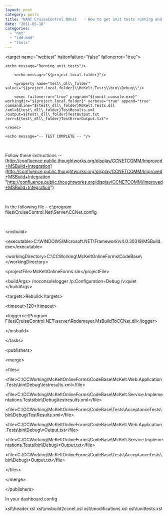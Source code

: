 ```yaml
---
layout: post
category: posts
title: "NANT CruiseControl NUnit   - How to get unit tests running and displaying on the build server"
date: "2011-05-18"
categories: 
  - "net"
  - "tdd-bdd"
  - "tools"
---
```


<target name="webtest" haltonfailure="false" failonerror="true"\>

    <echo message="Running unit tests"/>

        <echo message="${project.local.folder}"/>

        <property name="test\_dll\_folder" value\="${project.local.folder}\\McKelt.Tests\\bin\\Debug\\"/>

        <exec failonerror="true" program="${nunit-console.exe}" workingdir="${project.local.folder}" verbose="true" append="true" commandline="${test\_dll\_folder}McKelt.Tests.dll /xml=${test\_dll\_folder}TestResults.xml /output=${test\_dll\_folder}TestOutput.txt /err=${test\_dll\_folder}TestErrorOutput.txt">

    </exec>

    <echo message="-- TEST COMPLETE -- "/>

</target>

 

Follow these instructions -- [http://confluence.public.thoughtworks.org/display/CCNETCOMM/Improved+MSBuild+Integration](http://confluence.public.thoughtworks.org/display/CCNETCOMM/Improved+MSBuild+Integration "http://confluence.public.thoughtworks.org/display/CCNETCOMM/Improved+MSBuild+Integration")

 

In the following file – c:\\program files\\CruiseControl.Net\\Server\\CCNet.config

 

<msbuild\>

<executable\>C:\\WINDOWS\\Microsoft.NET\\Framework\\v4.0.30319\\MSBuild.exe</executable\>

<workingDirectory\>C:\\CCWorking\\McKeltOnlineForms\\CodeBase\\</workingDirectory\>

<projectFile\>McKeltOnlineForms.sln</projectFile\>

<buildArgs\> /noconsolelogger /p:Configuration=Debug /v:quiet </buildArgs\>

<targets\>Rebuild</targets\>

<timeout\>120</timeout\>

<logger\>c:\\Program Files\\CruiseControl.NET\\server\\Rodemeyer.MsBuildToCCNet.dll</logger\>

</msbuild\>

</tasks\>

<publishers\>

<merge\>

<files\>

<file\>C:\\CCWorking\\McKeltOnlineForms\\CodeBase\\McKelt.Web.Application.Tests\\bin\\Debug\\testresults.xml</file\>

<file\>C:\\CCWorking\\McKeltOnlineForms\\CodeBase\\McKelt.Service.Implementations.Tests\\bin\\Debug\\testresults.xml</file\>

<file\>C:\\CCWorking\\McKeltOnlineForms\\CodeBase\\Tests\\AcceptanceTests\\bin\\Debug\\TestResults.xml</file\>

<file\>C:\\CCWorking\\McKeltOnlineForms\\CodeBase\\McKelt.Web.Application.Tests\\bin\\Debug\\\*Output.txt</file\>

<file\>C:\\CCWorking\\McKeltOnlineForms\\CodeBase\\McKelt.Service.Implementations.Tests\\bin\\Debug\\\*Output.txt</file\>

<file\>C:\\CCWorking\\McKeltOnlineForms\\CodeBase\\Tests\\AcceptanceTests\\bin\\Debug\\\*Output.txt</file\>

</files\>

</merge\>

<xmllogger/>

</publishers\>

In your dashboard.config

<?xml version\="1.0" encoding\="utf-8"?\>

<dashboard\>

<remoteServices\>

<servers\>

<!-- Update this list to include all the servers you want to connect to. NB - each server name must be unique -->

<server name\="local" url\="tcp://localhost:21234/CruiseManager.rem" allowForceBuild\="true" allowStartStopBuild\="true" backwardsCompatible\="false" />

</servers\>

</remoteServices\>

<plugins\>

<farmPlugins\>

<farmReportFarmPlugin />

<cctrayDownloadPlugin />

<administrationPlugin password\="" />

</farmPlugins\>

<serverPlugins\>

<serverReportServerPlugin />

</serverPlugins\>

<projectPlugins\>

<projectReportProjectPlugin />

<viewProjectStatusPlugin />

<latestBuildReportProjectPlugin />

<viewAllBuildsProjectPlugin />

</projectPlugins\>

<buildPlugins\>

<buildReportBuildPlugin\>

<xslFileNames\>

<xslFile\>xsl\\header.xsl</xslFile\>

<xslFile\>xsl\\msbuild2ccnet.xsl</xslFile\>

<xslFile\>xsl\\modifications.xsl</xslFile\>

<xslFile\>xsl\\unittests.xsl</xslFile\>

</xslFileNames\>

</buildReportBuildPlugin\>

<buildLogBuildPlugin />

<xslReportBuildPlugin description\="NAnt Output" actionName\="NAntOutputBuildReport" xslFileName\="xsl\\NAnt.xsl"\></xslReportBuildPlugin\>

<xslReportBuildPlugin description\="NAnt Timings" actionName\="NAntTimingsBuildReport" xslFileName\="xsl\\NAntTiming.xsl"\></xslReportBuildPlugin\>

<xslReportBuildPlugin description\="NUnit Details" actionName\="NUnitDetailsBuildReport" xslFileName\="xsl\\tests.xsl"\></xslReportBuildPlugin\>

<xslReportBuildPlugin description\="NUnit Timings" actionName\="NUnitTimingsBuildReport" xslFileName\="xsl\\timing.xsl"\></xslReportBuildPlugin\>

</buildPlugins\>

<securityPlugins\>

<simpleSecurity />

</securityPlugins\>

</plugins\>

</dashboard\>
